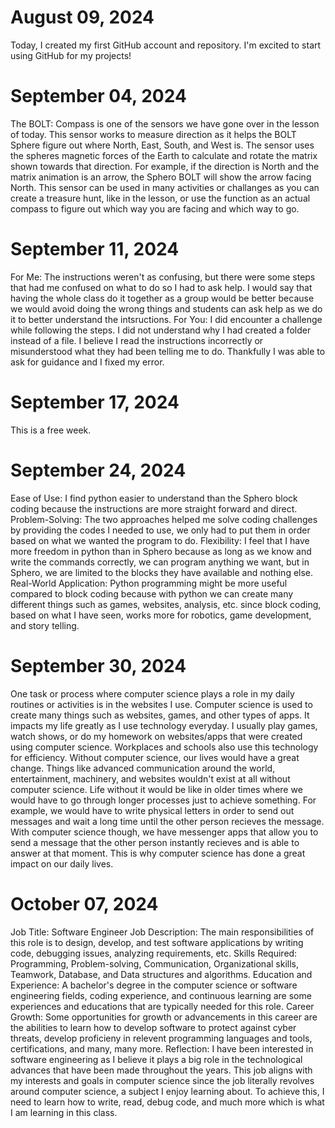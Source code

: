 # August 09, 2024
Today, I created my first GitHub account and repository. I'm excited to start using GitHub for my projects!

# September 04, 2024
The BOLT: Compass is one of the sensors we have gone over in the lesson of today. This sensor works to measure direction as it helps the BOLT Sphere figure out where North, East, South, and West is. The sensor uses the spheres magnetic forces of the Earth to calculate and rotate the matrix shown towards that direction. For example, if the direction is North and the matrix animation is an arrow, the Sphero BOLT will show the arrow facing North. This sensor can be used in many activities or challanges as you can create a treasure hunt, like in the lesson, or use the function as an actual compass to figure out which way you are facing and which way to go.

# September 11, 2024
For Me: The instructions weren't as confusing, but there were some steps that had me confused on what to do so I had to ask help. I would say that having the whole class do it together as a group would be better because we would avoid doing the wrong things and students can ask help as we do it to better understand the intsructions.
For You: I did encounter a challenge while following the steps. I did not understand why I had created a folder instead of a file. I believe I read the instructions incorrectly or misunderstood what they had been telling me to do. Thankfully I was able to ask for guidance and I fixed my error.

# September 17, 2024
This is a free week.

# September 24, 2024
Ease of Use: I find python easier to understand than the Sphero block coding because the instructions are more straight forward and direct. Problem-Solving: The two approaches helped me solve coding challenges by providing the codes I needed to use, we only had to put them in order based on what we wanted the program to do. Flexibility: I feel that I have more freedom in python than in Sphero because as long as we know and write the commands correctly, we can program anything we want, but in Sphero, we are limited to the blocks they have available and nothing else. Real-World Application: Python programming might be more useful compared to block coding because with python we can create many different things such as games, websites, analysis, etc. since block coding, based on what I have seen, works more for robotics, game development, and story telling.

# September 30, 2024
One task or process where computer science plays a role in my daily routines or activities is in the websites I use. Computer science is used to create many things such as websites, games, and other types of apps. It impacts my life greatly as I use technology everyday. I usually play games, watch shows, or do my homework on websites/apps that were created using computer science. Workplaces and schools also use this technology for efficiency. Without computer science, our lives would have a great change. Things like advanced communication around the world, entertainment, machinery, and websites wouldn't exist at all without computer science. Life without it would be like in older times where we would have to go through longer processes just to achieve something. For example, we would have to write physical letters in order to send out messages and wait a long time until the other person recieves the message. With computer science though, we have messenger apps that allow you to send a message that the other person instantly recieves and is able to answer at that moment. This is why computer science has done a great impact on our daily lives.

# October 07, 2024
Job Title: Software Engineer
Job Description: The main responsibilities of this role is to design, develop, and test software applications by writing code, debugging issues, analyzing requirements, etc.
Skills Required: Programming, Problem-solving, Communication, Organizational skills, Teamwork, Database, and Data structures and algorithms.
Education and Experience: A bachelor's degree in the computer science or software engineering fields, coding experience, and continuous learning are some experiences and educations that are typically needed for this role.
Career Growth: Some opportunities for growth or advancements in this career are the abilities to learn how to develop software to protect against cyber threats, develop proficieny in relevent programming languages and tools, certifications, and many, many more.
Reflection: I have been interested in software engineering as I believe it plays a big role in the technological advances that have been made throughout the years. This job aligns with my interests and goals in computer science since the job literally revolves around computer science, a subject I enjoy learning about. To achieve this, I need to learn how to write, read, debug code, and much more which is what I am learning in this class. 
